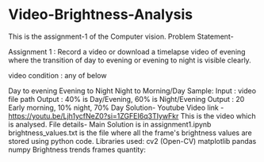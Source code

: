 # Video-Brightness-Analysis
This is the assignment-1 of the Computer vision.
Problem Statement-

Assignment 1 :
Record a video or download a timelapse video of evening where the transition of day to evening or evening to night is visible clearly.

video condition : any of below

Day to evening
Evening to Night
Night to Morning/Day Sample: Input : video file path Output : 40% is Day/Evening, 60% is Night/Evening Output : 20 Early morning, 10% night, 70% Day
Solution-
Youtube Video link - https://youtu.be/Ljh1ycfNeZ0?si=1ZGFEI6q3TIywFkr
This is the video which is analysed.
File details- Main Solution is in assignment1.ipynb
brightness_values.txt is the file where all the frame's brightness values are stored using python code.
Libraries used:
cv2 (Open-CV)
matplotlib
pandas
numpy
Brightness trends frames quantity:

